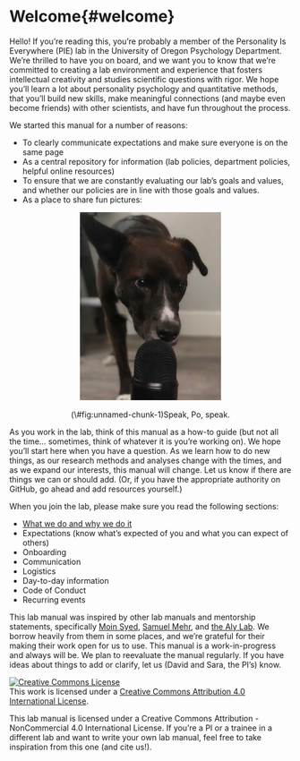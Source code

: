 # Welcome{#welcome}

Hello! If you’re reading this, you’re probably a member of the Personality Is Everywhere (PIE) lab in the University of Oregon Psychology Department. We’re thrilled to have you on board, and we want you to know that we’re committed to creating a lab environment and experience that fosters intellectual creativity and studies scientific questions with rigor. We hope you’ll learn a lot about personality psychology and quantitative methods, that you’ll build new skills, make meaningful connections (and maybe even become friends) with other scientists, and have fun throughout the process. 

We started this manual for a number of reasons:

- To clearly communicate expectations and make sure everyone is on the same page
- As a central repository for information (lab policies, department policies, helpful online resources)
- To ensure that we are constantly evaluating our lab’s goals and values, and whether our policies are in line with those goals and values.
- As a place to share fun pictures:

<div class="figure" style="text-align: center">
<img src="docs/images/Po Speaks.jpeg" alt="Speak, Po, speak." width="50%" />
<p class="caption">(\#fig:unnamed-chunk-1)Speak, Po, speak.</p>
</div>
 

As you work in the lab, think of this manual as a how-to guide (but not all the time… sometimes, think of whatever it is you’re working on). We hope you’ll start here when you have a question. As we learn how to do new things, as our research methods and analyses change with the times, and as we expand our interests, this manual will change. Let us know if there are things we can or should add. (Or, if you have the appropriate authority on GitHub, go ahead and add resources yourself.)

When you join the lab, please make sure you read the following sections:

- [What we do and why we do it](#whatwedo)
- Expectations (know what’s expected of you and what you can expect of others)
- Onboarding
- Communication
- Logistics
- Day-to-day information
- Code of Conduct
- Recurring events

This lab manual was inspired by other lab manuals and mentorship statements, specifically [Moin Syed](https://osf.io/qysm2/), [Samuel Mehr](https://thebiologist.rsb.org.uk/biologist/158-biologist/features/2299-how-to-write-a-lab-handbook), and [the Aly Lab](https://github.com/alylab/labmanual/blob/master/aly-lab-manual.docx). We borrow heavily from them in some places, and we’re grateful for their making their work open for us to use. This manual is a work-in-progress and always will be. We plan to reevaluate the manual regularly. If you have ideas about things to add or clarify, let us (David and Sara, the PI’s) know. 

<a rel="license" href="http://creativecommons.org/licenses/by/4.0/"><img alt="Creative Commons License" style="border-width:0" src="https://i.creativecommons.org/l/by/4.0/88x31.png" /></a><br />This work is licensed under a <a rel="license" href="http://creativecommons.org/licenses/by/4.0/">Creative Commons Attribution 4.0 International License</a>.

This lab manual is licensed under a Creative Commons Attribution - NonCommercial 4.0 International License. If you’re a PI or a trainee in a different lab and want to write your own lab manual, feel free to take inspiration from this one (and cite us!).
